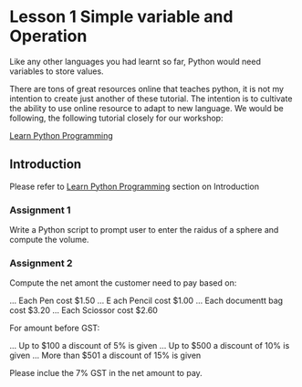 # Lesson 1 Simple variable and Operation

Like any other languages you had learnt so far, Python would need variables to store values. 

There are tons of great resources online that teaches python, it is not my intention to create just another of these tutorial. 
The intention is to cultivate the ability to use online resource to adapt to new language.
We would be following, the following tutorial closely for our workshop:

[Learn Python Programming](https://www.programiz.com/python-programming#learn-python-tutorial)

## Introduction

Please refer to [Learn Python Programming](https://www.programiz.com/python-programming#learn-python-tutorial) section on Introduction

### Assignment 1

Write a Python script to prompt user to enter the raidus of a sphere and compute the volume.

### Assignment 2

Compute the net amont the customer need to pay based on:

... Each Pen cost $1.50
... E ach Pencil cost $1.00
... Each documentt bag cost $3.20
... Each Sciossor cost $2.60

For amount before GST:

... Up to $100 a discount of 5% is given
... Up to $500 a discount of 10% is given
... More than $501 a discount of 15% is given

Please inclue the 7% GST in the net amount to pay. 







